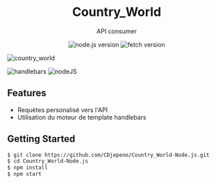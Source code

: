 <p align="center"><h1 align="center">
  Country_World
</h1>

<p align="center">
  API consumer
</p>

<p align="center">
    <img src="https://img.shields.io/badge/Node.js-V.15.11.0-green" alt="node.js version">
    <img src="https://img.shields.io/badge/Node--fetch-V.2.6.1-blue" alt="fetch version">
</p>

![country_world](https://user-images.githubusercontent.com/43074465/112244473-ae545700-8c4f-11eb-9c17-ca924d718792.png)

![handlebars](https://user-images.githubusercontent.com/43074465/112244670-d5ab2400-8c4f-11eb-95e2-9be3918dd10a.png)
![nodeJS](https://user-images.githubusercontent.com/43074465/112244704-e360a980-8c4f-11eb-9a05-031673a84220.png)

## Features
- Requètes personalisé vers l'API
- Utilisation du moteur de template handlebars

## Getting Started
```bash
$ git clone https://github.com/CDjepeno/Country_World-Node.js.git
$ cd Country_World-Node.js
$ npm install
$ npm start 
```
